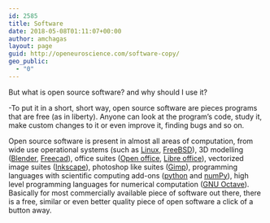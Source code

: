 ```yaml
---
id: 2585
title: Software
date: 2018-05-08T01:11:07+00:00
author: amchagas
layout: page
guid: http://openeuroscience.com/software-copy/
geo_public:
  - "0"
---
```

But what is open source software? and why should I use it?

-To put it in a short, short way, open source software are pieces programs that are free (as in liberty). Anyone can look at the program&#8217;s code, study it, make custom changes to it or even improve it, finding bugs and so on.

Open source software is present in almost all areas of computation, from wide use operational systems (such as [Linux](http://en.wikipedia.org/wiki/Linux), [FreeBSD](http://www.freebsd.org/about.html)), 3D modelling ([Blender](http://www.blender.org/), [Freecad](http://sourceforge.net/projects/free-cad/)), office suites ([Open office](http://www.openoffice.org/), [Libre office](http://www.libreoffice.org/#0)), vectorized image suites ([Inkscape](http://inkscape.org/)), photoshop like suites ([Gimp](http://www.gimp.org/)), programming languages with scientific computing add-ons ([python](http://www.python.org/) and [numPy](http://www.numpy.org/)), high level programming languages for numerical computation ([GNU Octave](http://www.gnu.org/software/octave/)). Basically for most commercially available piece of software out there, there is a free, similar or even better quality piece of open software a click of a button away.